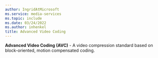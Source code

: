 ```yaml
---
author: IngridAtMicrosoft
ms.service: media-services
ms.topic: include
ms.date: 03/24/2022
ms.author: inhenkel
title: Advanced Video Coding
---
```


**Advanced Video Coding (AVC)** - A video compression standard based on block-oriented, motion compensated coding.
